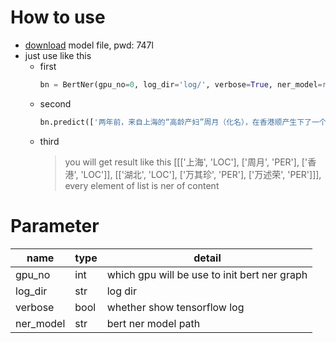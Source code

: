 # How to use
* [download](https://pan.baidu.com/s/1B3x5BN5Nm1Um6yq1eJU6qA) model file, pwd: 747l
* just use like this 
    * first
        ````python 
        bn = BertNer(gpu_no=0, log_dir='log/', verbose=True, ner_model=r'bert_ner_model\\')
    * second
         ````python 
         bn.predict(['两年前，来自上海的“高龄产妇”周月（化名），在香港顺产生下了一个活泼可爱的女儿', '湖北农民万其珍应下叔叔万述荣的临终嘱托，成为万家第三代义渡艄公'])
    * third 
        > you will get result like this [[['上海', 'LOC'], ['周月', 'PER'], ['香港', 'LOC']], [['湖北', 'LOC'], ['万其珍', 'PER'], ['万述荣', 'PER']]], every element of list is ner of content
     
# Parameter
| name | type | detail |
|--------------------|------|-------------|
gpu_no | int | which gpu will be use to init bert ner graph
log_dir | str | log dir 
verbose | bool| whether show tensorflow log
ner_model | str| bert ner model path